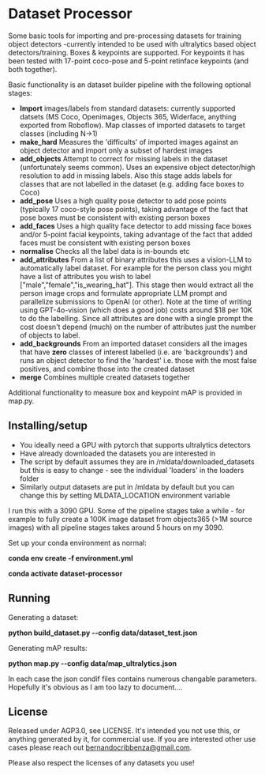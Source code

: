 # Dataset Processor

Some basic tools for importing and pre-processing datasets for training object detectors -currently intended to be used with ultralytics based object detectors/training. Boxes & keypoints are supported. For keypoints it has been tested with 17-point coco-pose and 5-point retinface keypoints (and both together). 

Basic functionality is an dataset builder pipeline with the following optional stages:

- **Import** images/labels from standard datasets: currently supported datsets (MS Coco, Openimages, Objects 365, Widerface, anything exported from Roboflow). Map classes of imported datasets to target classes (including N->1)
- **make_hard** Measures the 'difficults' of imported images against an object detector and import only a subset of hardest images
- **add_objects** Attempt to correct for missing labels in the dataset (unfortunately seems common). Uses an expensive object detector/high resolution to add in missing labels. Also this stage adds labels for classes that are not labelled in the dataset (e.g. adding face boxes to Coco)
- **add_pose** Uses a high quality pose detector to add pose points (typically 17 coco-style pose points), taking advantage of the fact that pose boxes must be consistent with existing person boxes
- **add_faces** Uses a high quality face detector to add missing face boxes and/or 5-point facial keypoints, taking advantage of the fact that added faces must be consistent with existing person boxes
- **normalise** Checks all the label data is in-bounds etc
- **add_attributes** From a list of binary attributes this uses a vision-LLM to automatically label dataset. For example for the person class you might have a list of attributes you wish to label ["male","female","is_wearing_hat"]. This stage then would extract all the person image crops and formulate appropriate LLM prompt and parallelize submissions to OpenAI (or other). Note at the time of writing using GPT-4o-vision (which does a good job) costs around $18 per 10K to do the labelling. Since all attributes are done with a single prompt the cost doesn't depend (much) on the number of attributes just the number of objects to label. 
- **add_backgrounds** From an imported dataset considers all the images that have **zero** classes of interest labelled (i.e. are 'backgrounds') and runs an object detector to find the 'hardest' i.e. those with the most false positives, and combine those into the created dataset
- **merge** Combines multiple created datasets together

Additional functionality to measure box and keypoint mAP is provided in map.py. 

## Installing/setup

- You ideally need a GPU with pytorch that supports ultralytics detectors
- Have already downloaded the datasets you are interested in
- The script by default assumes they are in /mldata/downloaded_datasets but this is easy to change - see the individual 'loaders' in the loaders folder
- Similarly output datasets are put in /mldata by default but you can change this by setting MLDATA_LOCATION environment variable

I run this with a 3090 GPU. Some of the pipeline stages take a while - for example to fully create a 100K image dataset from objects365 (>1M source images) with all pipeline stages takes around 5 hours on my 3090.

Set up your conda environment as normal:

**conda env create -f environment.yml**

**conda activate dataset-processor**

## Running

Generating a dataset:

**python build_dataset.py --config data/dataset_test.json**

Generating mAP results:

**python map.py --config data/map_ultralytics.json**

In each case the json condif files contains numerous changable parameters. Hopefully it's obvious as I am too lazy to document....

## License

Released under AGP3.0, see LICENSE. It's intended you not use this, or anything generated by it, for commercial use. If you are interested other use cases please reach out bernandocribbenza@gmail.com. 

Please also respect the licenses of any datasets you use!



